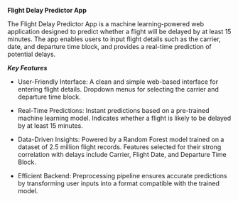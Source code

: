 **Flight Delay Predictor App**

The Flight Delay Predictor App is a machine learning-powered web application designed to predict whether a flight will be delayed by at least 15 minutes. The app enables users to input flight details such as the carrier, date, and departure time block, and provides a real-time prediction of potential delays. 

***Key Features***

   - User-Friendly Interface:
        A clean and simple web-based interface for entering flight details.
        Dropdown menus for selecting the carrier and departure time block.

   - Real-Time Predictions:
        Instant predictions based on a pre-trained machine learning model.
        Indicates whether a flight is likely to be delayed by at least 15 minutes.

   - Data-Driven Insights:
        Powered by a Random Forest model trained on a dataset of 2.5 million flight records.
        Features selected for their strong correlation with delays include Carrier, Flight Date, and Departure Time Block.

   - Efficient Backend:
        Preprocessing pipeline ensures accurate predictions by transforming user inputs into a format compatible with the trained model.
